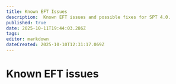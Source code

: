```yaml
---
title: Known EFT Issues
description:  Known EFT issues and possible fixes for SPT 4.0.
published: true
date: 2025-10-11T19:44:03.286Z
tags: 
editor: markdown
dateCreated: 2025-10-10T12:31:17.069Z
---
```


# Known EFT issues
